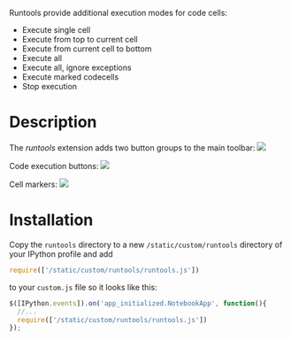 Runtools provide additional execution modes for code cells:

* Execute single cell
* Execute from top to current cell
* Execute from current cell to bottom
* Execute all
* Execute all, ignore exceptions
* Execute marked codecells
* Stop execution 

Description
===========
The *runtools* extension adds two button groups to the main toolbar:
![](https://raw.github.com/ipython-contrib/IPython-notebook-extensions/master/wiki-images/runtools.png)

Code execution buttons:
![](https://raw.github.com/ipython-contrib/IPython-notebook-extensions/master/wiki-images/runtools_execute.png)

Cell markers:
![](https://raw.github.com/ipython-contrib/IPython-notebook-extensions/master/wiki-images/runtools_marker.png)


Installation
============
Copy the `runtools` directory to a new `/static/custom/runtools` directory of your IPython profile and add
```javascript
require(['/static/custom/runtools/runtools.js'])
```
to your `custom.js` file so it looks like this:

```javascript
$([IPython.events]).on('app_initialized.NotebookApp', function(){
  //... 
  require(['/static/custom/runtools/runtools.js'])
});
```

